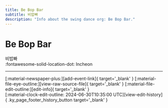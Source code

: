 ```yaml
---
title: Be Bop Bar
subtitle: 비밥빠
description: "Info about the swing dance org: Be Bop Bar."
---
```


# Be Bop Bar

비밥빠  
:fontawesome-solid-location-dot: Incheon  


---

<div class="ky_page_footer" markdown>
<div class="ky_page_footer_trailing" markdown="span">
[:material-newspaper-plus:][add-event-link]{ target='_blank' }
[:material-file-eye-outline:][view-raw-source-file]{ target='_blank' }
[:material-file-edit-outline:][edit-info]{ target='_blank' }
</div>
<div class="ky_page_footer_leading" markdown="span">
[:material-clock-edit-outline: 2024-06-30T10:35:00 UTC][view-edit-history]{ .ky_page_footer_history_button target='_blank' }
</div>
</div>

[add-event-link]: https://github.com/swingdance/events/issues/new?assignees=&labels=add+event&projects=&template=02-add_entity.yml&title=%5Bko_KR%5D%20%3CName%3E&region=ko_KR&province=Incheon&city=Incheon&org_id=be-bop-bar "Add Event"
[view-raw-source-file]: https://github.com/swingdance/orgs/blob/main/ko_KR/be-bop-bar.json "View Raw Source File"
[edit-info]: https://github.com/swingdance/orgs/issues/new?assignees=&labels=update+org&projects=&template=03-update_entity.yml&title=%5Bko_KR%5D%20Be%20Bop%20Bar&region=ko_KR&id=be-bop-bar&name=Be%20Bop%20Bar "Edit Info"

[view-edit-history]: https://github.com/swingdance/orgs/commits/main/ko_KR/be-bop-bar.json "View Edit History"
